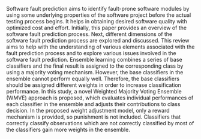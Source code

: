 Software fault prediction aims to identify fault-prone software modules by using some underlying properties of the software project before the actual testing process begins. It helps in obtaining desired software quality with optimized cost and effort. Initially, this paper provides an overview of the software fault prediction process. Next, different dimensions of the software fault prediction process are explored and discussed. This review aims to help with the understanding of various elements associated with the fault prediction process and to explore various issues involved in the software fault prediction. Ensemble learning combines a series of base classifiers and the final result is assigned to the corresponding class by using a majority voting mechanism. However, the base classifiers in the ensemble cannot perform equally well. Therefore, the base classifiers should be assigned different weights in order to increase classification performance. In this study, a novel Weighted Majority Voting Ensemble (WMVE) approach is proposed, which evaluates individual performances of each classifier in the ensemble and adjusts their contributions to class decision. In the proposed weight adjustment model, only a reward mechanism is provided, so punishment is not included. Classifiers that correctly classify observations which are not correctly classified by most of the classifiers gain more weights in the ensemble.
